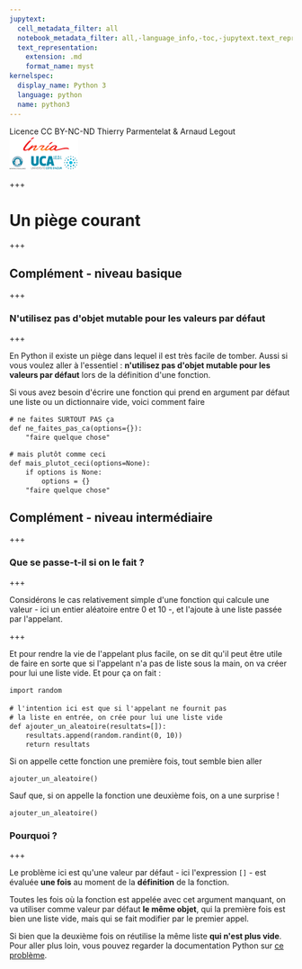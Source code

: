 ```yaml
---
jupytext:
  cell_metadata_filter: all
  notebook_metadata_filter: all,-language_info,-toc,-jupytext.text_representation.jupytext_version,-jupytext.text_representation.format_version
  text_representation:
    extension: .md
    format_name: myst
kernelspec:
  display_name: Python 3
  language: python
  name: python3
---
```


<div class="licence">
<span>Licence CC BY-NC-ND</span>
<span>Thierry Parmentelat &amp; Arnaud Legout</span>
<span><img src="media/both-logos-small-alpha.png" /></span>
</div>

+++

# Un piège courant

+++

## Complément - niveau basique

+++

### N'utilisez pas d'objet mutable pour les valeurs par défaut

+++

En Python il existe un piège dans lequel il est très facile de tomber. Aussi si vous voulez aller à l'essentiel : **n'utilisez pas d'objet mutable pour les valeurs par défaut** lors de la définition d'une fonction.

Si vous avez besoin d'écrire une fonction qui prend en argument par défaut une liste ou un dictionnaire vide, voici comment faire

```{code-cell}
# ne faites SURTOUT PAS ça
def ne_faites_pas_ca(options={}):
    "faire quelque chose"
```

```{code-cell}
# mais plutôt comme ceci
def mais_plutot_ceci(options=None):
    if options is None: 
        options = {}
    "faire quelque chose"
```

## Complément - niveau intermédiaire

+++

### Que se passe-t-il si on le fait ?

+++

Considérons le cas relativement simple d'une fonction qui calcule une valeur - ici un entier aléatoire entre 0 et 10 -, et l'ajoute à une liste passée par l'appelant.

+++

Et pour rendre la vie de l'appelant plus facile, on se dit qu'il peut être utile de faire en sorte que si l'appelant n'a pas de liste sous la main, on va créer pour lui une liste vide. Et pour ça on fait :

```{code-cell}
import random

# l'intention ici est que si l'appelant ne fournit pas 
# la liste en entrée, on crée pour lui une liste vide
def ajouter_un_aleatoire(resultats=[]):
    resultats.append(random.randint(0, 10))
    return resultats
```

Si on appelle cette fonction une première fois, tout semble bien aller

```{code-cell}
ajouter_un_aleatoire()
```

Sauf que, si on appelle la fonction une deuxième fois, on a une surprise !

```{code-cell}
ajouter_un_aleatoire()
```

### Pourquoi ?

+++

Le problème ici est qu'une valeur par défaut - ici l'expression `[]` - est évaluée **une fois** au moment de la **définition** de la fonction. 

Toutes les fois où la fonction est appelée avec cet argument manquant, on va utiliser comme valeur par défaut **le même objet**, qui la première fois est bien une liste vide, mais qui se fait modifier par le premier appel. 

Si bien que la deuxième fois on réutilise la même liste **qui n'est plus vide**. Pour aller plus loin, vous pouvez regarder la documentation Python sur [ce problème](https://docs.python.org/3/faq/programming.html#why-are-default-values-shared-between-objects).
